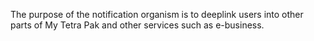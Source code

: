The purpose of the notification organism is to deeplink users into other parts of My Tetra Pak and other services such as e-business.
